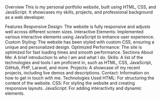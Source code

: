 Overview
This is my personal portfolio website, built using HTML, CSS, and JavaScript. It showcases my skills, projects, and professional background as a web developer.

Features
Responsive Design: The website is fully responsive and adjusts well across different screen sizes.
Interactive Elements: Implemented various interactive elements using JavaScript to enhance user experience.
Custom Styling: The website has been styled with custom CSS, ensuring a unique and personalized design.
Optimized Performance: The site is optimized for fast loading times and smooth performance.
Sections
About Me: A brief introduction to who I am and what I do.
Skills: A list of the technologies and tools I am proficient in, such as HTML, CSS, JavaScript, GitHub, PHP, Laravel, and more.
Projects: A showcase of my recent projects, including live demos and descriptions.
Contact: Information on how to get in touch with me.
Technologies Used
HTML: For structuring the content of the website.
CSS: For styling the website and creating responsive layouts.
JavaScript: For adding interactivity and dynamic elements.
